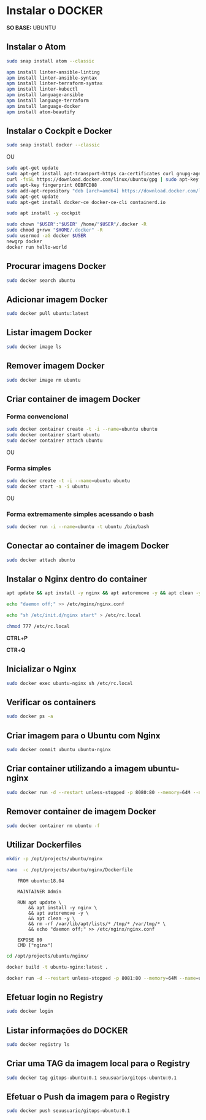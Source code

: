 # Instalar o DOCKER

**SO BASE:** UBUNTU

## Instalar o Atom

```bash
sudo snap install atom --classic
```

```bash
apm install linter-ansible-linting
apm install linter-ansible-syntax
apm install linter-terraform-syntax
apm install linter-kubectl
apm install language-ansible
apm install language-terraform
apm install language-docker
apm install atom-beautify
```

## Instalar o Cockpit e Docker

```bash
sudo snap install docker --classic
```

OU

```bash
sudo apt-get update
sudo apt-get install apt-transport-https ca-certificates curl gnupg-agent software-properties-common
curl -fsSL https://download.docker.com/linux/ubuntu/gpg | sudo apt-key add -
sudo apt-key fingerprint 0EBFCD88
sudo add-apt-repository "deb [arch=amd64] https://download.docker.com/linux/ubuntu $(lsb_release -cs) stable"
sudo apt-get update
sudo apt-get install docker-ce docker-ce-cli containerd.io
```

```bash
sudo apt install -y cockpit
```

```bash
sudo chown "$USER":"$USER" /home/"$USER"/.docker -R
sudo chmod g+rwx "$HOME/.docker" -R
sudo usermod -aG docker $USER
newgrp docker
docker run hello-world
```

## Procurar imagens Docker

```bash
sudo docker search ubuntu
```

## Adicionar imagem Docker

```bash
sudo docker pull ubuntu:latest
```

## Listar imagem Docker

```bash
sudo docker image ls
```

## Remover imagem Docker

```bash
sudo docker image rm ubuntu
```

## Criar container de imagem Docker

### Forma convencional

```bash
sudo docker container create -t -i --name=ubuntu ubuntu
sudo docker container start ubuntu
sudo docker container attach ubuntu
```

OU

### Forma simples

```bash
sudo docker create -t -i --name=ubuntu ubuntu
sudo docker start -a -i ubuntu
```

OU

### Forma extremamente simples acessando o bash

```bash
sudo docker run -i --name=ubuntu -t ubuntu /bin/bash
```

## Conectar ao container de imagem Docker

```bash
sudo docker attach ubuntu
```

## Instalar o Nginx dentro do container

```bash
apt update && apt install -y nginx && apt autoremove -y && apt clean -y
```

```bash
echo "daemon off;" >> /etc/nginx/nginx.conf
```

```bash
echo "sh /etc/init.d/nginx start" > /etc/rc.local
```

```bash
chmod 777 /etc/rc.local
```

**CTRL**+**P**

**CTR**+**Q**

## Inicializar o Nginx

```bash
sudo docker exec ubuntu-nginx sh /etc/rc.local
```

## Verificar os containers

```bash
sudo docker ps -a
```

## Criar imagem para o Ubuntu com Nginx

```bash
sudo docker commit ubuntu ubuntu-nginx
```

## Criar container utilizando a imagem ubuntu-nginx

```bash
sudo docker run -d --restart unless-stopped -p 8080:80 --memory=64M --name=ubuntu-web001 -t ubuntu-nginx
```

## Remover container de imagem Docker

```bash
sudo docker container rm ubuntu -f
```

## Utilizar Dockerfiles

```bash
mkdir -p /opt/projects/ubuntu/nginx
```

```bash
nano  -c /opt/projects/ubuntu/nginx/Dockerfile
```

```docker
    FROM ubuntu:18.04

    MAINTAINER Admin

    RUN apt update \
        && apt install -y nginx \
        && apt autoremove -y \
        && apt clean -y \
        && rm -rf /var/lib/apt/lists/* /tmp/* /var/tmp/* \
        && echo "daemon off;" >> /etc/nginx/nginx.conf

    EXPOSE 80
    CMD ["nginx"]
```

```bash
cd /opt/projects/ubuntu/nginx/
```

```bash
docker build -t ubuntu-nginx:latest .
```

```bash
docker run -d --restart unless-stopped -p 8081:80 --memory=64M --name=ubuntu-web001 -t ubuntu-nginx:latest
```

## Efetuar login no Registry

```bash
sudo docker login
```

## Listar informações do DOCKER

```bash
sudo docker registry ls
```

## Criar uma TAG da imagem local para o Registry

```bash
sudo docker tag gitops-ubuntu:0.1 seuusuario/gitops-ubuntu:0.1
```

## Efetuar o Push da imagem para o Registry

```bash
sudo docker push seuusuario/gitops-ubuntu:0.1
```
